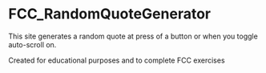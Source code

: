 # FCC_RandomQuoteGenerator
This site generates a random quote at press of a button or when you toggle auto-scroll on.

Created for educational purposes and to complete FCC exercises
